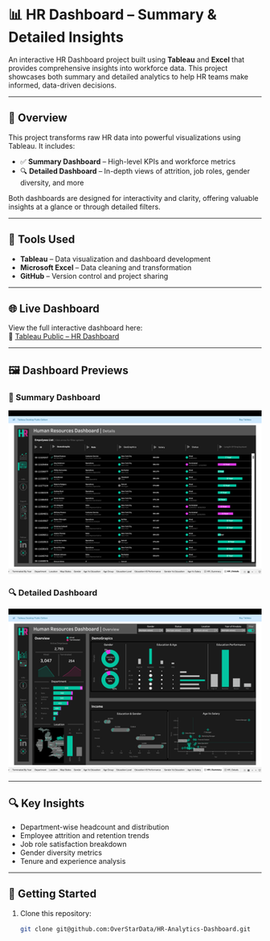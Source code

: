 # 📊 HR Dashboard – Summary & Detailed Insights

An interactive HR Dashboard project built using **Tableau** and **Excel** that provides comprehensive insights into workforce data. This project showcases both summary and detailed analytics to help HR teams make informed, data-driven decisions.

---

## 📌 Overview

This project transforms raw HR data into powerful visualizations using Tableau. It includes:

- ✅ **Summary Dashboard** – High-level KPIs and workforce metrics  
- 🔍 **Detailed Dashboard** – In-depth views of attrition, job roles, gender diversity, and more

Both dashboards are designed for interactivity and clarity, offering valuable insights at a glance or through detailed filters.

---

## 🧰 Tools Used

- **Tableau** – Data visualization and dashboard development  
- **Microsoft Excel** – Data cleaning and transformation  
- **GitHub** – Version control and project sharing  

---

## 🌐 Live Dashboard

View the full interactive dashboard here:  
🔗 [Tableau Public – HR Dashboard]([https://public.tableau.com/app/profile/your-username/viz/HRDashboardProject/Overview](https://public.tableau.com/views/FinalHRProject_17500909538910/HRSummery?:language=en-US&:sid=&:redirect=auth&:display_count=n&:origin=viz_share_link))

---

## 🖼️ Dashboard Previews

### 📌 Summary Dashboard  
![Summary Dashboard](./Images/1.png)

### 🔍 Detailed Dashboard  
![Detailed Dashboard](./Images/2.png)

---

## 🔍 Key Insights

- Department-wise headcount and distribution  
- Employee attrition and retention trends  
- Job role satisfaction breakdown  
- Gender diversity metrics  
- Tenure and experience analysis  

---

## 🚀 Getting Started

1. Clone this repository:
   ```bash
   git clone git@github.com:OverStarData/HR-Analytics-Dashboard.git
